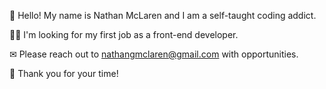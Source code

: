 👋 Hello! My name is Nathan McLaren and I am a self-taught coding addict.

👨‍🏭 I'm looking for my first job as a front-end developer.

✉ Please reach out to nathangmclaren@gmail.com with opportunities.

🙏 Thank you for your time!